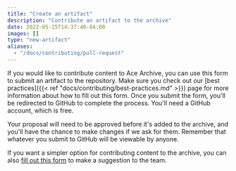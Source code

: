 ```yaml
---
title: "Create an artifact"
description: "Contribute an artifact to the archive"
date: 2022-05-15T14:37:40-04:00
images: []
type: "new-artifact"
aliases:
  - "/docs/contributing/pull-request"
---
```


If you would like to contribute content to Ace Archive, you can use this form to
submit an artifact to the repository. Make sure you check out
our [best practices]({{< ref "docs/contributing/best-practices.md" >}}) page for
more information about how to fill out this form. Once you submit the form,
you'll be redirected to GitHub to complete the process. You'll need a GitHub
account, which is free.

Your proposal will need to be approved before it's added to the archive, and
you'll have the chance to make changes if we ask for them. Remember that
whatever you submit to GitHub will be viewable by anyone.

If you want a simpler option for contributing content to the archive, you can
also [fill out this form](https://github.com/acearchive/artifacts/issues/new?labels=artifact&template=artifact.yml)
to make a suggestion to the team.
